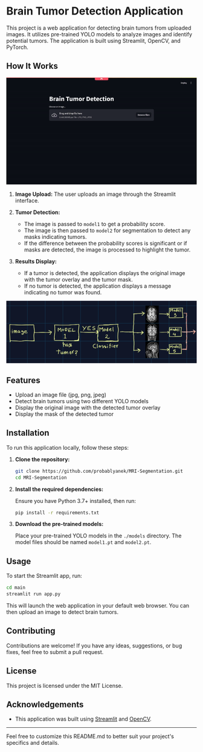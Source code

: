 # Brain Tumor Detection Application

This project is a web application for detecting brain tumors from uploaded images. It utilizes pre-trained YOLO models to analyze images and identify potential tumors. The application is built using Streamlit, OpenCV, and PyTorch.

## How It Works

![Detection Process](images/mri.gif)



1. **Image Upload:**
   The user uploads an image through the Streamlit interface.

2. **Tumor Detection:**
   - The image is passed to `model1` to get a probability score.
   - The image is then passed to `model2` for segmentation to detect any masks indicating tumors.
   - If the difference between the probability scores is significant or if masks are detected, the image is processed to highlight the tumor.

3. **Results Display:**
   - If a tumor is detected, the application displays the original image with the tumor overlay and the tumor mask.
   - If no tumor is detected, the application displays a message indicating no tumor was found.



![Block Diagram](images/flow.png)


## Features

- Upload an image file (jpg, png, jpeg)
- Detect brain tumors using two different YOLO models
- Display the original image with the detected tumor overlay
- Display the mask of the detected tumor

## Installation

To run this application locally, follow these steps:

1. **Clone the repository:**

   ```sh
   git clone https://github.com/probablyanek/MRI-Segmentation.git
   cd MRI-Segmentation
   ```

2. **Install the required dependencies:**

   Ensure you have Python 3.7+ installed, then run:

   ```sh
   pip install -r requirements.txt
   ```

3. **Download the pre-trained models:**

   Place your pre-trained YOLO models in the `./models` directory. The model files should be named `model1.pt` and `model2.pt`.

## Usage

To start the Streamlit app, run:

```sh
cd main
streamlit run app.py
```

This will launch the web application in your default web browser. You can then upload an image to detect brain tumors.


## Contributing

Contributions are welcome! If you have any ideas, suggestions, or bug fixes, feel free to submit a pull request.

## License

This project is licensed under the MIT License.

## Acknowledgements
- This application was built using [Streamlit](https://streamlit.io/) and [OpenCV](https://opencv.org/).

---

Feel free to customize this README.md to better suit your project's specifics and details.